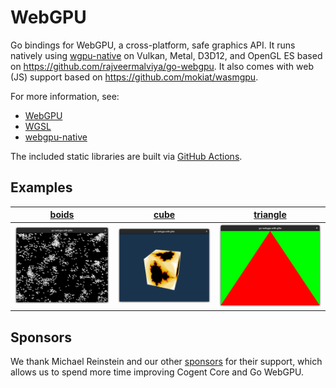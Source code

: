 # WebGPU

Go bindings for WebGPU, a cross-platform, safe graphics API. It runs natively using [wgpu-native](https://github.com/gfx-rs/wgpu-native) on Vulkan, Metal, D3D12, and OpenGL ES based on https://github.com/rajveermalviya/go-webgpu. It also comes with web (JS) support based on https://github.com/mokiat/wasmgpu.

For more information, see:

- [WebGPU](https://gpuweb.github.io/gpuweb/)
- [WGSL](https://gpuweb.github.io/gpuweb/wgsl/)
- [webgpu-native](https://github.com/webgpu-native/webgpu-headers)

The included static libraries are built via [GitHub Actions](.github/workflows/build-wgpu.yml).

## Examples

|[boids][b]|[cube][c]|[triangle][t]|
:-:|:-:|:-:
| [![b-i]][b] | [![c-i]][c] | [![t-i]][t] |

[b-i]: https://raw.githubusercontent.com/rajveermalviya/go-webgpu/main/tests/boids/image-msaa.png
[b]: examples/boids
[c-i]: https://raw.githubusercontent.com/rajveermalviya/go-webgpu/main/tests/cube/image-msaa.png
[c]: examples/cube
[t-i]: https://raw.githubusercontent.com/rajveermalviya/go-webgpu/main/tests/triangle/image-msaa.png
[t]: examples/triangle

## Sponsors

We thank Michael Reinstein and our other [sponsors](https://github.com/sponsors/cogentcore) for their support, which allows us to spend more time improving Cogent Core and Go WebGPU.
